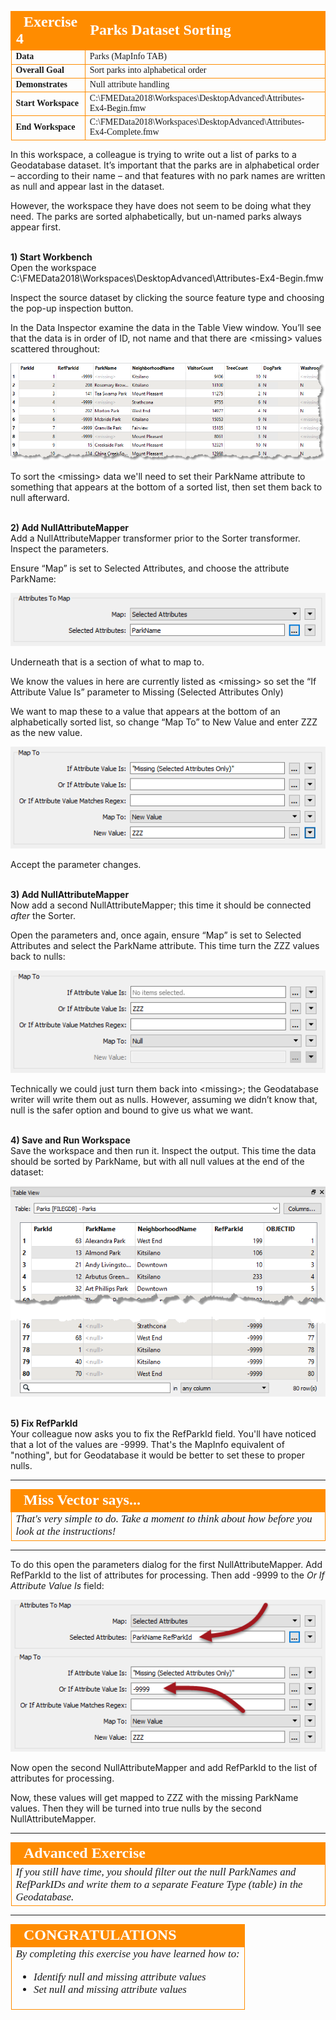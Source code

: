 <!--Exercise Section-->


<table style="border-spacing: 0px;border-collapse: collapse;font-family:serif">
<tr>
<td style="vertical-align:middle;background-color:darkorange;border: 2px solid darkorange">
<i class="fa fa-cogs fa-lg fa-pull-left fa-fw" style="color:white;padding-right: 12px;vertical-align:text-top"></i>
<span style="color:white;font-size:x-large;font-weight: bold">Exercise 4</span>
</td>
<td style="border: 2px solid darkorange;background-color:darkorange;color:white">
<span style="color:white;font-size:x-large;font-weight: bold">Parks Dataset Sorting</span>
</td>
</tr>

<tr>
<td style="border: 1px solid darkorange; font-weight: bold">Data</td>
<td style="border: 1px solid darkorange">Parks (MapInfo TAB)</td>
</tr>

<tr>
<td style="border: 1px solid darkorange; font-weight: bold">Overall Goal</td>
<td style="border: 1px solid darkorange">Sort parks into alphabetical order</td>
</tr>

<tr>
<td style="border: 1px solid darkorange; font-weight: bold">Demonstrates</td>
<td style="border: 1px solid darkorange">Null attribute handling</td>
</tr>

<tr>
<td style="border: 1px solid darkorange; font-weight: bold">Start Workspace</td>
<td style="border: 1px solid darkorange">C:\FMEData2018\Workspaces\DesktopAdvanced\Attributes-Ex4-Begin.fmw</td>
</tr>

<tr>
<td style="border: 1px solid darkorange; font-weight: bold">End Workspace</td>
<td style="border: 1px solid darkorange">C:\FMEData2018\Workspaces\DesktopAdvanced\Attributes-Ex4-Complete.fmw</td>
</tr>

</table>

In this workspace, a colleague is trying to write out a list of parks to a Geodatabase dataset. It’s important that the parks are in alphabetical order – according to their name – and that features with no park names are written as null and appear last in the dataset.

However, the workspace they have does not seem to be doing what they need. The parks are sorted alphabetically, but un-named parks always appear first.


<br>**1) Start Workbench**
<br>Open the workspace C:\FMEData2018\Workspaces\DesktopAdvanced\Attributes-Ex4-Begin.fmw

Inspect the source dataset by clicking the source feature type and choosing the pop-up inspection button.

In the Data Inspector examine the data in the Table View window. You’ll see that the data is in
order of ID, not name and that there are &lt;missing&gt; values scattered throughout:

![](./Images/Img1.250.Ex4.InitialData.png)

To sort the &lt;missing&gt; data we'll need to set their ParkName attribute to something that appears at the bottom of a sorted list, then set them back to null afterward.


<br>**2) Add NullAttributeMapper**
<br>Add a NullAttributeMapper transformer prior to the Sorter transformer. Inspect the parameters.

Ensure “Map” is set to Selected Attributes, and choose the attribute ParkName:

![](./Images/Img1.251.Ex4.NullAttributeMapperParameters1.png)

Underneath that is a section of what to map to.

We know the values in here are currently listed as &lt;missing&gt; so set the “If Attribute Value Is” parameter to Missing (Selected Attributes Only)

We want to map these to a value that appears at the bottom of an alphabetically sorted list, so change “Map To” to New Value and enter ZZZ as the new value.

![](./Images/Img1.252.Ex4.NullAttributeMapperParameters2.png)

Accept the parameter changes.


<br>**3) Add NullAttributeMapper**
<br>Now add a second NullAttributeMapper; this time it should be connected *after* the Sorter.

Open the parameters and, once again, ensure “Map” is set to Selected Attributes and select the ParkName attribute.  This time turn the ZZZ values back to nulls:

![](./Images/Img1.253.Ex4.NullAttributeMapperParameters3.png)

Technically we could just turn them back into &lt;missing&gt;; the Geodatabase writer will write them out as nulls. However, assuming we didn’t know that, null is the safer option and bound to give us what we want.


<br>**4) Save and Run Workspace**
<br>Save the workspace and then run it. Inspect the output. This time the data should be sorted by ParkName, but with all null values at the end of the dataset:

![](./Images/Img1.254.Ex4.SortedOutputData.png)


<br>**5) Fix RefParkId**
<br>Your colleague now asks you to fix the RefParkId field. You'll have noticed that a lot of the values are -9999. That's the MapInfo equivalent of "nothing", but for Geodatabase it would be better to set these to proper nulls.

---

<!--Person X Says Section-->

<table style="border-spacing: 0px">
<tr>
<td style="vertical-align:middle;background-color:darkorange;border: 2px solid darkorange">
<i class="fa fa-quote-left fa-lg fa-pull-left fa-fw" style="color:white;padding-right: 12px;vertical-align:text-top"></i>
<span style="color:white;font-size:x-large;font-weight: bold;font-family:serif">Miss Vector says...</span>
</td>
</tr>

<tr>
<td style="border: 1px solid darkorange">
<span style="font-family:serif; font-style:italic; font-size:larger">
That's very simple to do. Take a moment to think about how before you look at the instructions!
</span>
</td>
</tr>
</table>

---

To do this open the parameters dialog for the first NullAttributeMapper. Add RefParkId to the list of attributes for processing. Then add -9999 to the *Or If Attribute Value Is* field:

![](./Images/Img1.255.Ex4.NullAttributeMapperParamsForID.png)

Now open the second NullAttributeMapper and add RefParkId to the list of attributes for processing.

Now, these values will get mapped to ZZZ with the missing ParkName values. Then they will be turned into true nulls by the second NullAttributeMapper.

---

<!--Advanced Exercise Section-->

<table style="border-spacing: 0px">
<tr>
<td style="vertical-align:middle;background-color:darkorange;border: 2px solid darkorange">
<i class="fa fa-cogs fa-lg fa-pull-left fa-fw" style="color:white;padding-right: 12px;vertical-align:text-top"></i>
<span style="color:white;font-size:x-large;font-weight: bold;font-family:serif">Advanced Exercise</span>
</td>
</tr>

<tr>
<td style="border: 1px solid darkorange">
<span style="font-family:serif; font-style:italic; font-size:larger">
If you still have time, you should filter out the null ParkNames and RefParkIDs and write them to a separate Feature Type (table) in the Geodatabase. 
</span>
</td>
</tr>
</table>

---

<!--Exercise Congratulations Section--> 

<table style="border-spacing: 0px">
<tr>
<td style="vertical-align:middle;background-color:darkorange;border: 2px solid darkorange">
<i class="fa fa-thumbs-o-up fa-lg fa-pull-left fa-fw" style="color:white;padding-right: 12px;vertical-align:text-top"></i>
<span style="color:white;font-size:x-large;font-weight: bold;font-family:serif">CONGRATULATIONS</span>
</td>
</tr>

<tr>
<td style="border: 1px solid darkorange">
<span style="font-family:serif; font-style:italic; font-size:larger">
By completing this exercise you have learned how to:
<ul><li>Identify null and missing attribute values</li>
<li>Set null and missing attribute values</li></ul>
</span>
</td>
</tr>
</table>
